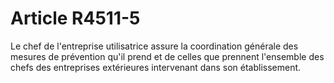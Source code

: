# Article R4511-5

  
Le chef de l'entreprise utilisatrice assure la coordination générale des mesures de prévention qu'il prend et de celles que prennent l'ensemble des chefs des entreprises extérieures intervenant dans son établissement.
